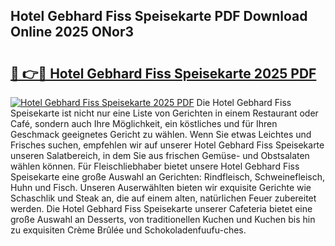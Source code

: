 ## Hotel Gebhard Fiss Speisekarte PDF Download Online 2025 ONor3

# <h2><a href="http://gcddlii.nevu.top/?p=Hotel+Gebhard+Fiss+Speisekarte">🔗 👉🔴 Hotel Gebhard Fiss Speisekarte 2025 PDF</a></h2>

[![Hotel Gebhard Fiss Speisekarte 2025 PDF](https://i.imgur.com/dBaPXMq.png)](http://gcddlii.nevu.top/?p=Hotel+Gebhard+Fiss+Speisekarte)
Die Hotel Gebhard Fiss Speisekarte ist nicht nur eine Liste von Gerichten in einem Restaurant oder Café, sondern auch Ihre Möglichkeit, ein köstliches und für Ihren Geschmack geeignetes Gericht zu wählen. Wenn Sie etwas Leichtes und Frisches suchen, empfehlen wir auf unserer Hotel Gebhard Fiss Speisekarte unseren Salatbereich, in dem Sie aus frischen Gemüse- und Obstsalaten wählen können. Für Fleischliebhaber bietet unsere Hotel Gebhard Fiss Speisekarte eine große Auswahl an Gerichten: Rindfleisch, Schweinefleisch, Huhn und Fisch. Unseren Auserwählten bieten wir exquisite Gerichte wie Schaschlik und Steak an, die auf einem alten, natürlichen Feuer zubereitet werden. Die Hotel Gebhard Fiss Speisekarte unserer Cafeteria bietet eine große Auswahl an Desserts, von traditionellen Kuchen und Kuchen bis hin zu exquisiten Crème Brûlée und Schokoladenfuufu-ches.
